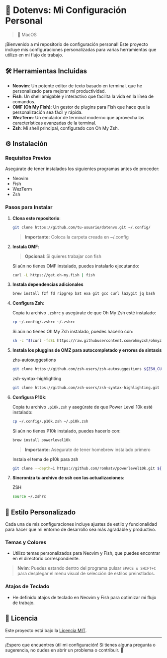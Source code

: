 # 🌌 Dotenvs: Mi Configuración Personal 
>  MacOS

¡Bienvenido a mi repositorio de configuración personal! Este proyecto incluye mis configuraciones personalizadas para varias herramientas que utilizo en mi flujo de trabajo.

## 🛠️ Herramientas Incluidas

- **Neovim**: Un potente editor de texto basado en terminal, que he personalizado para mejorar mi productividad.
- **Fish**: Un shell amigable y interactivo que facilita la vida en la línea de comandos.
- **OMF (Oh My Fish)**: Un gestor de plugins para Fish que hace que la personalización sea fácil y rápida.
- **WezTerm**: Un emulador de terminal moderno que aprovecha las características avanzadas de la terminal.
- **Zsh**: Mi shell principal, configurado con Oh My Zsh.

## ⚙️ Instalación

### Requisitos Previos

Asegúrate de tener instalados los siguientes programas antes de proceder:

- Neovim
- Fish
- WezTerm
- Zsh

### Pasos para Instalar

1. **Clona este repositorio**:

   ```bash
   git clone https://github.com/tu-usuario/dotenvs.git ~/.config/
   ```
   > **Importante:** Coloca la carpeta creada en ~/.config

2. **Instala OMF**:
   > **Opcional**: Si quieres trabajar con fish

   Si aún no tienes OMF instalado, puedes instalarlo ejecutando:

   ```bash
   curl -L https://get.oh-my.fish | fish
   ```

3. **Instala dependencias adicionales**

      ```bash
   brew install fzf fd ripgrep bat exa git gcc curl lazygit jq bash
   ```

4. **Configura Zsh**:

   Copia tu archivo `.zshrc` y asegúrate de que Oh My Zsh esté instalado:

   ```bash
   cp ~/.config/.zshrc ~/.zshrc
   ```

   Si aún no tienes Oh My Zsh instalado, puedes hacerlo con:

   ```bash
   sh -c "$(curl -fsSL https://raw.githubusercontent.com/ohmyzsh/ohmyzsh/master/tools/install.sh)"
   ```

5. **Instala los pluggins de OMZ para autocompletado y errores de sintaxis**
   
   zhs-autosuggestions
   ```bash
   git clone https://github.com/zsh-users/zsh-autosuggestions ${ZSH_CUSTOM:-~/.oh-my-zsh/custom}/plugins/zsh-autosuggestions
   ```

   zsh-syntax-highlighting
   ```bash
   git clone https://github.com/zsh-users/zsh-syntax-highlighting.git ${ZSH_CUSTOM:-~/.oh-my-zsh/custom}/plugins/zsh-syntax-highlighting
   ```
   
   
6. **Configura P10k**:

   Copia tu archivo `.p10k.zsh` y asegúrate de que Power Level 10k esté instalado:

   ```bash
   cp ~/.config/.p10k.zsh ~/.p10k.zsh
   ```

   Si aún no tienes P10k instalado, puedes hacerlo con:

   ```bash
   brew install powerlevel10k
   ```
   > **Importante:** Asegurate de tener homebrew instalado primero

   Instala el tema de p10k para zsh
   ```bash
   git clone --depth=1 https://github.com/romkatv/powerlevel10k.git ${ZSH_CUSTOM:-~/.oh-my-zsh/custom}/themes/powerlevel10k
   ```
   
7. **Sincroniza tu archivo de ssh con las actualizaciones**:
   
   ZSH
   ```bash
   source ~/.zshrc
   ```

   
## 🎨 Estilo Personalizado

Cada una de mis configuraciones incluye ajustes de estilo y funcionalidad para hacer que mi entorno de desarrollo sea más agradable y productivo.

### Temas y Colores

- Utilizo temas personalizados para Neovim y Fish, que puedes encontrar en el directorio correspondiente.
> **Nvim**: Puedes estando dentro del programa pulsar ```SPACE u SHIFT+C``` para desplegar el menu visual de selección de estilos preinstlados. 

### Atajos de Teclado

- He definido atajos de teclado en Neovim y Fish para optimizar mi flujo de trabajo.

## 📄 Licencia

Este proyecto está bajo la [Licencia MIT](LICENSE).

---

¡Espero que encuentres útil mi configuración! Si tienes alguna pregunta o sugerencia, no dudes en abrir un problema o contribuir. 🚀
